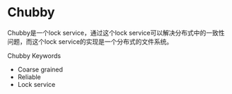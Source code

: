 # Chubby

Chubby是一个lock service，通过这个lock service可以解决分布式中的一致性问题，而这个lock service的实现是一个分布式的文件系统。

Chubby Keywords
- Coarse grained
- Reliable
- Lock service

